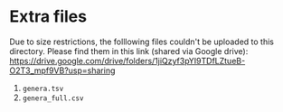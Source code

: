 # Extra files

Due to size restrictions, the folllowing files couldn't be uploaded to this directory. Please find them in this link (shared via Google drive): https://drive.google.com/drive/folders/1jiQzyf3pYI9TDfLZtueB-O2T3_mpf9VB?usp=sharing

1. `genera.tsv`
2. `genera_full.csv`
